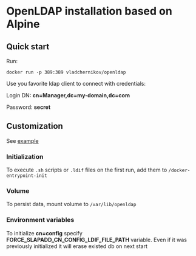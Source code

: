 # OpenLDAP installation based on Alpine


## Quick start

Run:
```
docker run -p 389:389 vladchernikov/openldap
```

Use you favorite ldap client to connect with credentials:

Login DN: __cn=Manager,dc=my-domain,dc=com__

Password: __secret__

## Customization

See [example](https://github.com/jaguardev/docker-openldap/tree/master/example)

### Initialization

To execute ```.sh``` scripts or ```.ldif``` files on the first run, add them to ```/docker-entrypoint-init```

### Volume

To persist data, mount volume to ```/var/lib/openldap```

### Environment variables

To initialize __cn=config__ specify __FORCE_SLAPADD_CN_CONFIG_LDIF_FILE_PATH__ variable. Even if it was previously initialized it will erase existed db on next start